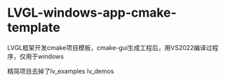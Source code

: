 # LVGL-windows-app-cmake-template
LVGL框架开发cmake项目模板，cmake-gui生成工程后，用VS2022编译过程序，仅用于windows

精简项目去掉了lv_examples lv_demos 

